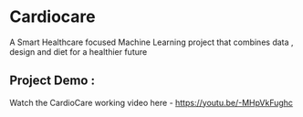 # Cardiocare
A Smart Healthcare focused Machine Learning project that combines data , design and diet for a healthier future
## Project Demo : 
Watch the CardioCare working video here - https://youtu.be/-MHpVkFughc 
